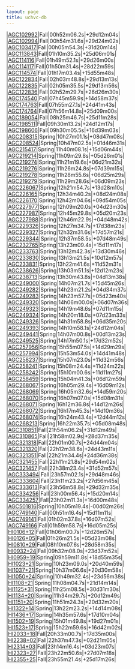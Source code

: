 ```yaml
---
layout: page
title: uchvc-db
--- 
```


|[AGC102992](agc102992)|Fall|00h52m06.2s|+29d12m04s|
|[AGC102994](agc102994)|Fall|00h54m31.6s|+29d24m02s|
|[AGC103417](agc103417)|Fall|00h05m54.3s|+31d20m14s|
|[AGC113843](agc113843)|Fall|01h10m35.2s|+25d06m01s|
|[AGC114116](agc114116)|Fall|01h49m52.1s|+29d26m00s|
|[AGC114117](agc114117)|Fall|01h50m31.4s|+28d22m59s|
|[AGC114574](agc114574)|Fall|01h17m03.4s|+15d55m48s|
|[AGC122834](agc122834)|Fall|02h03m48.8s|+29d13m13s|
|[AGC122835](agc122835)|Fall|02h05m35.5s|+29d13m56s|
|[AGC122836](agc122836)|Fall|02h52m29.7s|+26d26m30s|
|[AGC174540](agc174540)|Fall|07h45m59.9s|+14d58m37s|
|[AGC174763](agc174763)|Fall|07h55m27.1s|+24d41m43s|
|[AGC174764](agc174764)|Fall|07h56m14.8s|+25d09m00s|
|[AGC189054](agc189054)|Fall|08h25m46.7s|+25d11m28s|
|[AGC198511](agc198511)|Fall|09h30m13.2s|+24d12m17s|
|[AGC198606](agc198606)|Fall|09h30m05.5s|+16d39m03s|
|[AGC208315](agc208315)|Spring|10h27m01.1s|+08d47m08s|
|[AGC208524](agc208524)|Spring|10h47m02.5s|+01d46m31s|
|[AGC215417](agc215417)|Spring|11h40m08.1s|+15d06m44s|
|[AGC219214](agc219214)|Spring|11h09m29.8s|+05d26m01s|
|[AGC219274](agc219274)|Spring|11h21m19.6s|+06d21m32s|
|[AGC219276](agc219276)|Spring|11h26m24.8s|+07d39m15s|
|[AGC219278](agc219278)|Spring|11h28m55.6s|+06d25m29s|
|[AGC219279](agc219279)|Spring|11h29m28.6s|+06d09m23s|
|[AGC226067](agc226067)|Spring|12h21m54.7s|+13d28m10s|
|[AGC226165](agc226165)|Spring|12h34m40.2s|+08d24m08s|
|[AGC226170](agc226170)|Spring|12h42m04.6s|+09d54m05s|
|[AGC227977](agc227977)|Spring|12h09m20.0s|+04d23m30s|
|[AGC227987](agc227987)|Spring|12h45m29.8s|+05d20m23s|
|[AGC227988](agc227988)|Spring|12h46m22.9s|+04d48m42s|
|[AGC229326](agc229326)|Spring|12h27m34.7s|+17d38m23s|
|[AGC229327](agc229327)|Spring|12h32m31.6s|+17d57m21s|
|[AGC229344](agc229344)|Spring|12h37m58.5s|+07d48m49s|
|[AGC232765](agc232765)|Spring|13h23m09.4s|+15d11m17s|
|[AGC233763](agc233763)|Spring|13h12m42.3s|+13d30m46s|
|[AGC233830](agc233830)|Spring|13h13m21.5s|+10d12m57s|
|[AGC233831](agc233831)|Spring|13h22m41.6s|+11d52m31s|
|[AGC238626](agc238626)|Spring|13h03m51.1s|+12d12m23s|
|[AGC238713](agc238713)|Spring|13h30m43.8s|+04d13m38s|
|[AGC249000](agc249000)|Spring|14h07m21.7s|+15d45m26s|
|[AGC249282](agc249282)|Spring|14h23m21.2s|+04d34m37s|
|[AGC249283](agc249283)|Spring|14h23m57.7s|+05d23m40s|
|[AGC249320](agc249320)|Spring|14h06m00.0s|+06d07m36s|
|[AGC249323](agc249323)|Spring|14h19m48.6s|+07d11m15s|
|[AGC249324](agc249324)|Spring|14h20m18.0s|+07d23m33s|
|[AGC249326](agc249326)|Spring|14h31m58.8s|+06d35m20s|
|[AGC249393](agc249393)|Spring|14h10m58.1s|+24d12m04s|
|[AGC249441](agc249441)|Spring|14h07m00.8s|+00d13m23s|
|[AGC249525](agc249525)|Spring|14h17m50.1s|+17d32m52s|
|[AGC257956](agc257956)|Spring|15h55m07.5s|+14d29m29s|
|[AGC257994](agc257994)|Spring|15h53m54.0s|+14d41m48s|
|[AGC258237](agc258237)|Spring|15h07m23.0s|+11d32m56s|
|[AGC258241](agc258241)|Spring|15h08m24.4s|+11d24m22s|
|[AGC258242](agc258242)|Spring|15h10m00.6s|+11d11m27s|
|[AGC258459](agc258459)|Spring|15h04m41.3s|+06d12m59s|
|[AGC268067](agc268067)|Spring|16h05m29.4s|+16d09m12s|
|[AGC268069](agc268069)|Spring|16h05m32.6s|+14d59m20s|
|[AGC268070](agc268070)|Spring|16h07m07.0s|+15d08m31s|
|[AGC268071](agc268071)|Spring|16h12m36.8s|+14d12m26s|
|[AGC268072](agc268072)|Spring|16h17m45.3s|+14d10m36s|
|[AGC268074](agc268074)|Spring|16h24m43.4s|+12d44m12s|
|[AGC268213](agc268213)|Spring|16h22m35.7s|+05d08m48s|
|[AGC310851](agc310851)|Fall|21h54m06.2s|+31d12m49s|
|[AGC310865](agc310865)|Fall|21h58m02.9s|+28d37m35s|
|[AGC321318](agc321318)|Fall|22h01m00.7s|+24d44m04s|
|[AGC321320](agc321320)|Fall|22h12m38.6s|+24d43m11s|
|[AGC321351](agc321351)|Fall|22h21m34.4s|+24d36m38s|
|[AGC321455](agc321455)|Fall|22h11m21.8s|+29d54m02s|
|[AGC321457](agc321457)|Fall|22h38m23.4s|+31d52m57s|
|[AGC333494](agc333494)|Fall|23h57m02.1s|+29d48m46s|
|[AGC333604](agc333604)|Fall|23h11m23.2s|+27d56m45s|
|[AGC333613](agc333613)|Fall|23h56m58.8s|+29d32m35s|
|[AGC334256](agc334256)|Fall|23h00m56.4s|+15d20m14s|
|[AGC334257](agc334257)|Fall|23h02m11.3s|+16d00m48s|
|[AGC501816](agc501816)|Spring|10h05m19.4s|-00d02m26s|
|[AGC749140](agc749140)|Fall|00h51m16.4s|+15d11m11s|
|[AGC749141](agc749141)|Fall|01h02m37.8s|+16d07m52s|
|[AGC749166](agc749166)|Fall|01h59m58.7s|+16d05m25s|
|[HI0106+12](hi0106+12)|Fall|01h06m00.7s|+12d26m57s|
|[HI0126+05](hi0126+05)|Fall|01h26m21.5s|+05d23m08s|
|[HI0810+29](hi0810+29)|Fall|08h10m07.6s|+28d58m35s|
|[HI0932+24](hi0932+24)|Fall|09h32m08.0s|+23d37m52s|
|[HI0959+19](hi0959+19)|Spring|09h59m11.8s|+18d55m35s|
|[HI1023+21](hi1023+21)|Spring|10h23m09.0s|+20d40m59s|
|[HI1037+21](hi1037+21)|Spring|10h37m06.6s|+20d30m58s|
|[HI1050+24](hi1050+24)|Spring|10h49m32.4s|+23d56m38s|
|[HI1108+21](hi1108+21)|Spring|11h08m04.7s|+21d14m14s|
|[HI1125+31](hi1125+31)|Spring|11h25m08.5s|+30d31m30s|
|[HI1134+20](hi1134+20)|Spring|11h34m29.7s|+20d12m49s|
|[HI1151+20](hi1151+20)|Spring|11h51m24.3s|+20d32m20s|
|[HI1322+14](hi1322+14)|Spring|13h22m23.2s|+14d14m08s|
|[HI1436+17](hi1436+17)|Spring|14h35m57.6s|+17d10m04s|
|[HI1502+19](hi1502+19)|Spring|15h01m49.8s|+19d27m01s|
|[HI1523+17](hi1523+17)|Spring|15h22m59.6s|+16d42m02s|
|[HI2033+18](hi2033+18)|Fall|20h33m00.7s|+17d35m00s|
|[HI2238+02](hi2238+02)|Fall|22h37m47.3s|+02d21m05s|
|[HI2314+03](hi2314+03)|Fall|23h14m16.4s|+03d23m07s|
|[HI2323+27](hi2323+27)|Fall|23h22m50.6s|+27d07m18s|
|[HI2355+25](hi2355+25)|Fall|23h55m21.4s|+25d17m26s|
